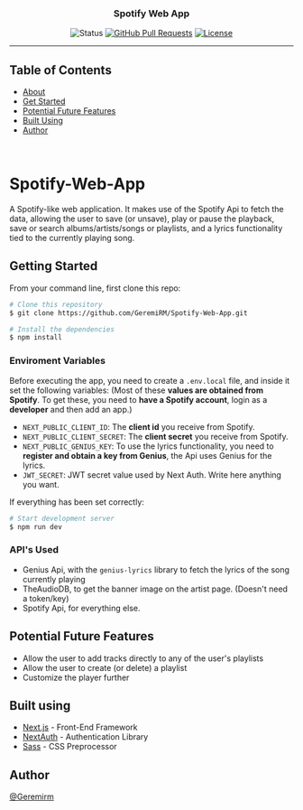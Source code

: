 <p align="center">

<h3 align="center">Spotify Web App</h3>

<div align="center">
  
![Status](https://img.shields.io/badge/status-active-success.svg)
[![GitHub Pull Requests](https://img.shields.io/github/issues-pr/kylelobo/The-Documentation-Compendium.svg)](https://github.com/GeremiRM/Spotify-Web-App/pulls)
[![License](https://img.shields.io/badge/license-MIT-blue.svg)](/LICENSE)

</div>

---

## Table of Contents

- [About](#about)
- [Get Started](#get_started)
- [Potential Future Features](#future)
- [Built Using](#built_using)
- [Author](#author)

<br />


# Spotify-Web-App <a name="about"></a>

A Spotify-like web application. It makes use of the Spotify Api to fetch the data, allowing the user to save (or unsave), play or pause the playback, save or search albums/artists/songs or playlists, and a lyrics functionality tied to the currently playing song. 

## Getting Started <a name = "get_started"></a>

From your command line, first clone this repo: 

```bash
# Clone this repository
$ git clone https://github.com/GeremiRM/Spotify-Web-App.git

# Install the dependencies
$ npm install
```

### Enviroment Variables 
Before executing the app, you need to create a ``.env.local`` file, and inside it set the following variables: (Most of these **values are obtained from Spotify**. To get these, you need to **have a Spotify account**, login as a **developer** and then add an app.)
- ``NEXT_PUBLIC_CLIENT_ID``: The **client id** you receive from Spotify.
- ``NEXT_PUBLIC_CLIENT_SECRET``: The **client secret** you receive from Spotify.
- ``NEXT_PUBLIC_GENIUS_KEY``: To use the lyrics functionality, you need to **register and obtain a key from Genius**, the Api uses Genius for the lyrics.
- ``JWT_SECRET``: JWT secret value used by Next Auth. Write here anything you want.

If everything has been set correctly: 

```bash
# Start development server
$ npm run dev
```

### API's Used
- Genius Api, with the ``genius-lyrics`` library to fetch the lyrics of the song currently playing
- TheAudioDB, to get the banner image on the artist page. (Doesn't need a token/key)
- Spotify Api, for everything else.

## Potential Future Features <a name="future"></a>
- Allow the user to add tracks directly to any of the user's playlists
- Allow the user to create (or delete) a playlist
- Customize the player further

## Built using <a name="built_using"></a>

- [Next.js](https://nextjs.org/) - Front-End Framework
- [NextAuth](https://next-auth.js.org/) - Authentication Library
- [Sass](https://sass-lang.com/) - CSS Preprocessor

## Author <a name="author"></a>

[@Geremirm](https://github.com/GeremiRM)


